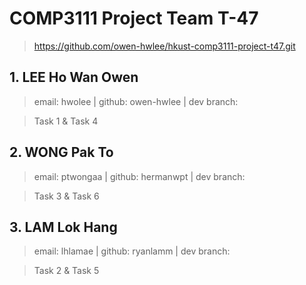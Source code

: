 # COMP3111 Project Team T-47
> https://github.com/owen-hwlee/hkust-comp3111-project-t47.git

## 1. LEE Ho Wan Owen
> email: hwolee | github: owen-hwlee | dev branch: 

> Task 1 & Task 4

## 2. WONG Pak To
> email: ptwongaa | github: hermanwpt | dev branch: 

> Task 3 & Task 6

## 3. LAM Lok Hang
> email: lhlamae | github: ryanlamm | dev branch: 

> Task 2 & Task 5